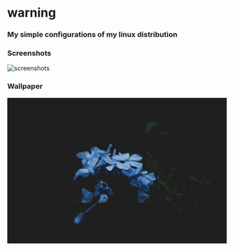 # warning

### My simple configurations of my linux distribution

### Screenshots

![screenshots](Screenshot/vim-screenshot.png)

### Wallpaper

![wallpaper](images/wallpaper.jpeg)
